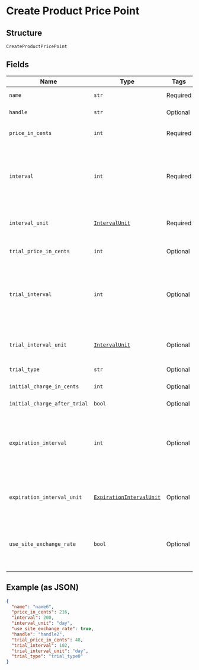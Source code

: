 
# Create Product Price Point

## Structure

`CreateProductPricePoint`

## Fields

| Name | Type | Tags | Description |
|  --- | --- | --- | --- |
| `name` | `str` | Required | The product price point name |
| `handle` | `str` | Optional | The product price point API handle |
| `price_in_cents` | `int` | Required | The product price point price, in integer cents |
| `interval` | `int` | Required | The numerical interval. i.e. an interval of ‘30’ coupled with an interval_unit of day would mean this product price point would renew every 30 days |
| `interval_unit` | [`IntervalUnit`](../../doc/models/interval-unit.md) | Required | A string representing the interval unit for this product price point, either month or day |
| `trial_price_in_cents` | `int` | Optional | The product price point trial price, in integer cents |
| `trial_interval` | `int` | Optional | The numerical trial interval. i.e. an interval of ‘30’ coupled with a trial_interval_unit of day would mean this product price point trial would last 30 days. |
| `trial_interval_unit` | [`IntervalUnit`](../../doc/models/interval-unit.md) | Optional | A string representing the trial interval unit for this product price point, either month or day |
| `trial_type` | `str` | Optional | - |
| `initial_charge_in_cents` | `int` | Optional | The product price point initial charge, in integer cents |
| `initial_charge_after_trial` | `bool` | Optional | - |
| `expiration_interval` | `int` | Optional | The numerical expiration interval. i.e. an expiration_interval of ‘30’ coupled with an expiration_interval_unit of day would mean this product price point would expire after 30 days. |
| `expiration_interval_unit` | [`ExpirationIntervalUnit`](../../doc/models/expiration-interval-unit.md) | Optional | A string representing the expiration interval unit for this product price point, either month, day or never |
| `use_site_exchange_rate` | `bool` | Optional | Whether or not to use the site's exchange rate or define your own pricing when your site has multiple currencies defined.<br>**Default**: `True` |

## Example (as JSON)

```json
{
  "name": "name6",
  "price_in_cents": 216,
  "interval": 200,
  "interval_unit": "day",
  "use_site_exchange_rate": true,
  "handle": "handle2",
  "trial_price_in_cents": 48,
  "trial_interval": 102,
  "trial_interval_unit": "day",
  "trial_type": "trial_type0"
}
```

